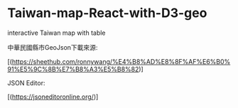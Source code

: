 # Taiwan-map-React-with-D3-geo
interactive Taiwan map with table


中華民國縣市GeoJson下載來源:

[(https://sheethub.com/ronnywang/%E4%B8%AD%E8%8F%AF%E6%B0%91%E5%9C%8B%E7%B8%A3%E5%B8%82)]

JSON Editor:

[(https://jsoneditoronline.org/)]
